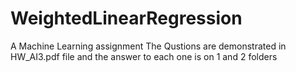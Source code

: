 # WeightedLinearRegression

A Machine Learning assignment
The Qustions are demonstrated in HW_AI3.pdf file and the answer to each one is on 1 and 2 folders
